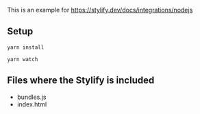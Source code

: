 This is an example for https://stylify.dev/docs/integrations/nodejs

## Setup

```
yarn install

yarn watch
```

## Files where the Stylify is included

- bundles.js
- index.html
